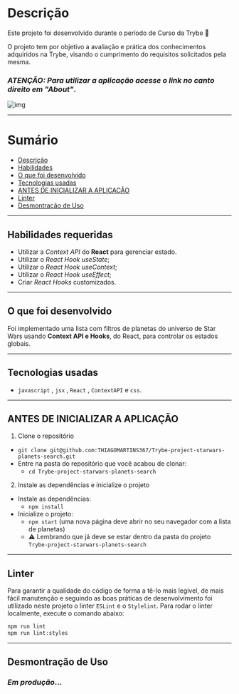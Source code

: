 # Descrição

Este projeto foi desenvolvido durante o período de Curso da Trybe 🚀

O projeto tem por objetivo a avaliação e prática dos conhecimentos adquiridos na Trybe, visando o cumprimento do requisitos solicitados pela mesma.

### *ATENÇÃO: Para utilizar a aplicação acesse o link no canto direito em "About"*.

![img](projectIntro.gif)

---

# Sumário

- [Descrição](#descrição)
- [Habilidades](#habilidades-requeridas)
- [O que foi desenvolvido](#o-que-foi-desenvolvido)
- [Tecnologias usadas](#tecnologias-usadas)
- [ANTES DE INICIALIZAR A APLICAÇÃO](#antes-de-inicializar-a-aplicação)
- [Linter](#linter)
- [Desmontração de Uso](#desmontração-de-uso)

---

## Habilidades requeridas

* Utilizar a _Context API_ do **React** para gerenciar estado.
* Utilizar o _React Hook useState_;
* Utilizar o _React Hook useContext_;
* Utilizar o _React Hook useEffect_;
* Criar _React Hooks_ customizados.

---

## O que foi desenvolvido

Foi implementado uma lista com filtros de planetas do universo de Star Wars usando **Context API e Hooks**, do React, para controlar os estados globais.

---

## Tecnologias usadas

- `javascript` , `jsx` , `React` , `ContextAPI` e `css`.

---

## ANTES DE INICIALIZAR A APLICAÇÃO

1. Clone o repositório
  * `git clone git@github.com:THIAGOMARTINS367/Trybe-project-starwars-planets-search.git`
  * Entre na pasta do repositório que você acabou de clonar:
    * `cd Trybe-project-starwars-planets-search`

2. Instale as dependências e inicialize o projeto
  * Instale as dependências:
    * `npm install`
  * Inicialize o projeto:
    * `npm start` (uma nova página deve abrir no seu navegador com a lista de planetas)
    * ⚠️ Lembrando que já deve se estar dentro da pasta do projeto `Trybe-project-starwars-planets-search`

---

## Linter

Para garantir a qualidade do código de forma a tê-lo mais legível, de mais fácil manutenção e seguindo as boas práticas de desenvolvimento foi utilizado neste projeto o linter `ESLint` e o `Stylelint`. Para rodar o linter localmente, execute o comando abaixo:

```bash
npm run lint
npm run lint:styles
```
---

## Desmontração de Uso

### *Em produção*...
